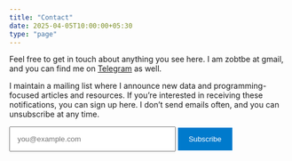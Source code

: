 ```yaml
---
title: "Contact"
date: 2025-04-05T10:00:00+05:30
type: "page"
---
```


Feel free to get in touch about anything you see here. I am zobtbe at gmail, and you can find me on [Telegram](https://t.me/obtbe) as well.

I maintain a mailing list where I announce new data and programming-focused articles and resources. If you’re interested in receiving these notifications, you can sign up here. I don’t send emails often, and you can unsubscribe at any time.

<form action="https://obtbe.substack.com/subscribe" method="post" target="popupwindow" onsubmit="window.open('https://obtbe.substack.com/subscribe', 'popupwindow', 'scrollbars=yes,width=600,height=800');return true">
  <input type="email" name="email" placeholder="you@example.com" required style="padding:0.8rem;width:70%;max-width:300px;">
  <button type="submit" style="padding:0.8rem 1.2rem;background:#007acc;color:white;border:none;cursor:pointer;">Subscribe</button>
</form>
